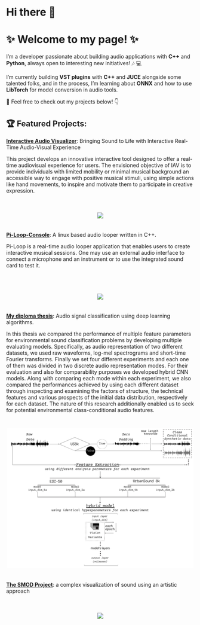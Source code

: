 # Hi there 👋
# ✨ Welcome to my page! ✨

I’m a developer passionate about building audio applications with **C++** and **Python**, always open to interesting new initiatives! 🎶 💻 

I’m currently building **VST plugins** with **C++** and **JUCE** alongside some talented folks, and in the process, I’m learning about **ONNX** and how to use **LibTorch** for model conversion in audio tools. 

🚀 Feel free to check out my projects below! 👇

## 🏆 Featured Projects:

**[Interactive Audio Visualizer](https://github.com/pasquale90/interactive-audio-visualizer)**: Bringing Sound to Life with Interactive Real-Time Audio-Visual Experience 


This project develops an innovative interactive tool designed to offer a real-time audiovisual experience for users. The envisioned objective of IAV is to provide individuals with limited mobility or minimal musical background an accessible way to engage with positive musical stimuli, using simple actions like hand movements, to inspire and motivate them to participate in creative expression.

<h1 align="center">

  <a href="https://github.com/pasquale90/interactive-audio-visualizer"><img src="https://github.com/pasquale90/interactive-audio-visualizer/blob/main/files/imgs/iav.gif" width="500"></a>

</h1>

**[Pi-Loop-Console](https://github.com/pasquale90/pi-loop-console)**: A linux based audio looper written in C++.

Pi-Loop is a real-time audio looper application that enables users to create interactive musical sessions. One may use an external audio interface to connect a microphone and an instrument or to use the integrated sound card to test it. <br><br>

<h1 align="center">

  <a href="https://github.com/pasquale90/pi-loop-console"><img src="https://github.com/pasquale90/pi-loop-console/blob/main/files/imgs/piloop-demoRPI.gif" width="500"></a>

</h1>


**[My diploma thesis](https://github.com/pasquale90/mthesis)**: Audio signal classification using deep learning algorithms.

In this thesis we compared the performance of multiple feature parameters for environmental sound classification problems by developing multiple evaluating models. Specifically, as audio representation of two different datasets, we used raw waveforms, log-mel spectrograms and short-time Fourier transforms. Finally we set four different experiments and each one of them was divided in two discrete audio representation modes. For their evaluation and also for comparability purposes we developed hybrid CNN models. Along with comparing each mode within each experiment, we also compared the performances achieved by using each different dataset through inspecting and examining the factors of structure, the technical features and various prospects of the initial data distribution, respectively for each dataset. The nature of this research additionally enabled us to seek for potential environmental class-conditional audio features.

<h1 align="center">

  <a href="https://github.com/pasquale90/mthesis"><img src="https://github.com/pasquale90/mthesis/raw/master/arch/method.png" width="500"></a>

</h1>

**[The SMOD Project](https://github.com/pasquale90/the_SMOD_project)**: a complex visualization of sound using an artistic approach

<h1 align="center">

  <a href="https://github.com/pasquale90/the_SMOD_project"><img src="https://github.com/pasquale90/the_SMOD_project/raw/main/demo.gif" width="500"></a>

</h1>
